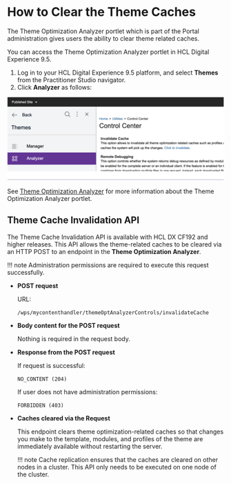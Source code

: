 # How to Clear the Theme Caches

The Theme Optimization Analyzer portlet which is part of the Portal administration gives users the ability to clear theme related caches.

You can access the Theme Optimization Analyzer portlet in HCL Digital Experience 9.5.

1.  Log in to your HCL Digital Experience 9.5 platform, and select **Themes** from the Practitioner Studio navigator.
2.  Click **Analyzer** as follows:

![How to clear the theme caches.](../../../../../images/Clear_the_theme_caches.png)

See [Theme Optimization Analyzer](../../themeopt_analyzer/index.md) for more information about the Theme Optimization Analyzer portlet.

## Theme Cache Invalidation API

The Theme Cache Invalidation API is available with HCL DX CF192 and higher releases. This API allows the theme-related caches to be cleared via an HTTP POST to an endpoint in the **Theme Optimization Analyzer**.

!!! note 
    Administration permissions are required to execute this request successfully.

-   **POST request**

    URL:

    ```
    /wps/mycontenthandler/themeOptAnalyzerControls/invalidateCache
    ```

-   **Body content for the POST request**

    Nothing is required in the request body.

-   **Response from the POST request**

    If request is successful:

    ```
    NO_CONTENT (204)
    ```

    If user does not have administration permissions:

    ```
    FORBIDDEN (403)
    ```

-   **Caches cleared via the Request**

    This endpoint clears theme optimization-related caches so that changes you make to the template, modules, and profiles of the theme are immediately available without restarting the server.

    !!! note
        Cache replication ensures that the caches are cleared on other nodes in a cluster. This API only needs to be executed on one node of the cluster.



